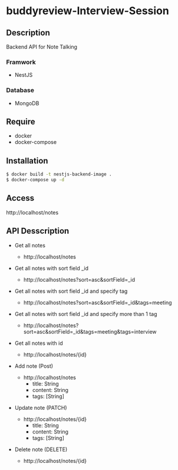 # buddyreview-Interview-Session

## Description

Backend API for Note Talking

### Framwork
* NestJS

### Database
* MongoDB

## Require

* docker
* docker-compose

## Installation

```bash
$ docker build -t nestjs-backend-image .
$ docker-compose up -d
```

## Access
http://localhost/notes


## API Desscription

* Get all notes
    * http://localhost/notes

* Get all notes with sort field _id
    * http://localhost/notes?sort=asc&sortField=_id

* Get all notes with sort field _id and specify tag
    * http://localhost/notes?sort=asc&sortField=_id&tags=meeting

* Get all notes with sort field _id and specify more than 1 tag
    * http://localhost/notes?sort=asc&sortField=_id&tags=meeting&tags=interview

* Get all notes with id
    * http://localhost/notes/{id} 

* Add note (Post)
    * http://localhost/notes
        * title: String
        * content: String
        * tags: [String]

* Update note (PATCH)
    * http://localhost/notes/{id}
        * title: String
        * content: String
        * tags: [String]

* Delete note (DELETE)
    * http://localhost/notes/{id}


